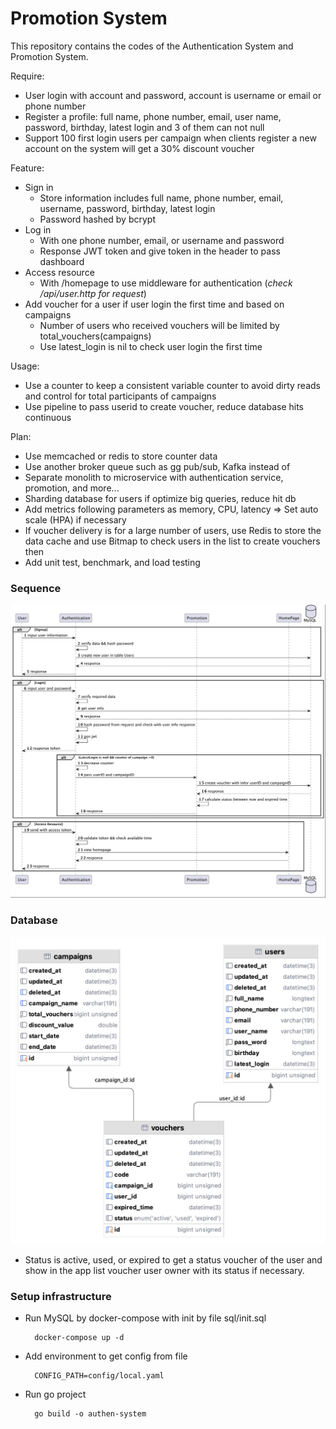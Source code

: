 # Promotion System

This repository contains the codes of the Authentication System and Promotion System.

Require:
+ User login with account and password, account is username or email or phone number
+ Register a profile: full name, phone number, email, user name, password, birthday, latest login and 3 of them can not null
+ Support 100 first login users per campaign when clients register a new account on the system will get a 30% discount voucher 

Feature:
+ Sign in 
  + Store information includes full name, phone number, email, username, password, birthday, latest login
  + Password hashed by bcrypt
+ Log in
  + With one phone number, email, or username and password 
  + Response JWT token and give token in the header to pass dashboard
+ Access resource 
  + With /homepage to use middleware for authentication (*check /api/user.http for request*) 
+ Add voucher for a user if user login the first time and based on campaigns
  + Number of users who received vouchers will be limited by total_vouchers(campaigns)
  + Use latest_login is nil to check user login the first time

Usage:
+ Use a counter to keep a consistent variable counter to avoid dirty reads and control for total participants of campaigns 
+ Use pipeline to pass userid to create voucher, reduce database hits continuous

Plan:
+ Use memcached or redis to store counter data
+ Use another broker queue such as gg pub/sub, Kafka instead of
+ Separate monolith to microservice with authentication service, promotion, and more...
+ Sharding database for users if optimize big queries, reduce hit db
+ Add metrics following parameters as memory, CPU, latency => Set auto scale (HPA) if necessary
+ If voucher delivery is for a large number of users, use Redis to store the data cache and use Bitmap to check users in the list to create vouchers then 
+ Add unit test, benchmark, and load testing
### Sequence 
![sequence](./docs/sequence.jpg)

### Database
![database](./docs/database.jpg)
+ Status is active, used, or expired to get a status voucher of the user and show in the app list voucher user owner with its status if necessary.

### Setup infrastructure
+ Run MySQL by docker-compose with init by file sql/init.sql
  
        docker-compose up -d
+ Add environment to get config from file

        CONFIG_PATH=config/local.yaml
+ Run go project
  
        go build -o authen-system
